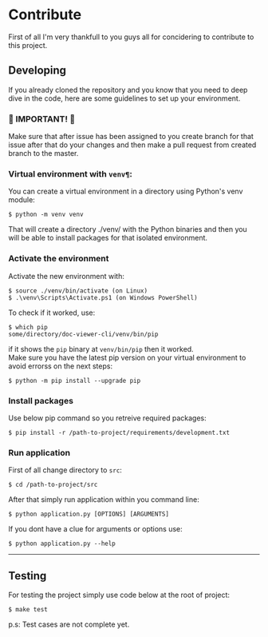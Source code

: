 # Contribute
First of all I'm very thankfull to you guys all for concidering to contribute to this project.


## Developing
If you already cloned the repository and you know that you need to deep dive in the code, here are some guidelines to set up your environment.
<br>
### :red_circle: IMPORTANT! :red_circle:
Make sure that after issue has been assigned to you create branch for that issue after that do your changes and then make a pull request from created branch to the master.
<br>

### Virtual environment with `venv¶`:
You can create a virtual environment in a directory using Python's venv module:
```
$ python -m venv venv
```
That will create a directory ./venv/ with the Python binaries and then you will be able to install packages for that isolated environment.
<br>

### Activate the environment
Activate the new environment with:
```
$ source ./venv/bin/activate (on Linux)
$ .\venv\Scripts\Activate.ps1 (on Windows PowerShell)
```
To check if it worked, use:
```
$ which pip
some/directory/doc-viewer-cli/venv/bin/pip
```
if it shows the `pip` binary at `venv/bin/pip` then it worked. \
Make sure you have the latest pip version on your virtual environment to avoid errorss on the next steps:
```
$ python -m pip install --upgrade pip
```

### Install packages
Use below pip command so you retreive required packages:
```
$ pip install -r /path-to-project/requirements/development.txt
```

### Run application
First of all change directory to `src`:
```
$ cd /path-to-project/src
```
After that simply run application within you command line:
```
$ python application.py [OPTIONS] [ARGUMENTS]
```
If you dont have a clue for arguments or options use:
```
$ python application.py --help
```
---
## Testing
For testing the project simply use code below at the root of project:
```
$ make test
```
p.s: Test cases are not complete yet.

